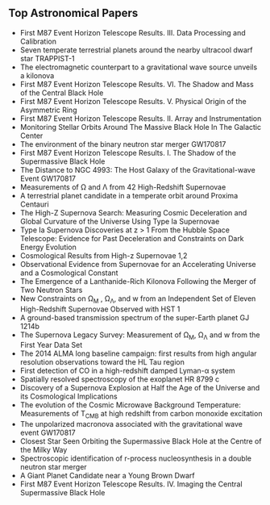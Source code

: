 <h2> Top Astronomical Papers </h2>

<ul>

 <li><a target="_blank" href="https://github.com/manjunath5496/Top-Astronomical-Papers/blob/master/astr(1).pdf" style="text-decoration:none;">First M87 Event Horizon Telescope Results. III. Data Processing and Calibration</a></li>


 <li><a target="_blank" href="https://github.com/manjunath5496/Top-Astronomical-Papers/blob/master/astr(2).pdf" style="text-decoration:none;">Seven temperate terrestrial planets around the nearby ultracool dwarf star TRAPPIST-1</a></li>

<li><a target="_blank" href="https://github.com/manjunath5496/Top-Astronomical-Papers/blob/master/astr(3).pdf" style="text-decoration:none;">The electromagnetic counterpart to a gravitational wave source unveils a kilonova</a></li>
 <li><a target="_blank" href="https://github.com/manjunath5496/Top-Astronomical-Papers/blob/master/astr(4).pdf" style="text-decoration:none;">First M87 Event Horizon Telescope Results. VI. The Shadow and Mass of the Central Black Hole</a></li>                              
<li><a target="_blank" href="https://github.com/manjunath5496/Top-Astronomical-Papers/blob/master/astr(5).pdf" style="text-decoration:none;">First M87 Event Horizon Telescope Results. V. Physical Origin of the Asymmetric Ring</a></li>
<li><a target="_blank" href="https://github.com/manjunath5496/Top-Astronomical-Papers/blob/master/astr(6).pdf" style="text-decoration:none;">First M87 Event Horizon Telescope Results. II. Array and Instrumentation</a></li>
 <li><a target="_blank" href="https://github.com/manjunath5496/Top-Astronomical-Papers/blob/master/astr(7).pdf" style="text-decoration:none;">Monitoring Stellar Orbits Around The Massive Black Hole In The Galactic Center</a></li>

 <li><a target="_blank" href="https://github.com/manjunath5496/Top-Astronomical-Papers/blob/master/astr(8).pdf" style="text-decoration:none;"> 
The environment of the binary neutron star merger GW170817 </a></li>
   <li><a target="_blank" href="https://github.com/manjunath5496/Top-Astronomical-Papers/blob/master/astr(9).pdf" style="text-decoration:none;">First M87 Event Horizon Telescope Results. I. The Shadow of the Supermassive Black Hole</a></li>
  
   
 <li><a target="_blank" href="https://github.com/manjunath5496/Top-Astronomical-Papers/blob/master/astr(10).pdf" style="text-decoration:none;">The Distance to NGC 4993: The Host Galaxy of the Gravitational-wave Event GW170817</a></li>                              
<li><a target="_blank" href="https://github.com/manjunath5496/Top-Astronomical-Papers/blob/master/astr(11).pdf" style="text-decoration:none;">Measurements of Ω and Λ from 42 High-Redshift Supernovae</a></li>
<li><a target="_blank" href="https://github.com/manjunath5496/Top-Astronomical-Papers/blob/master/astr(12).pdf" style="text-decoration:none;">A terrestrial planet candidate in a temperate orbit around Proxima Centauri</a></li>
<li><a target="_blank" href="https://github.com/manjunath5496/Top-Astronomical-Papers/blob/master/astr(13).pdf" style="text-decoration:none;">The High-Z Supernova Search: Measuring Cosmic Deceleration and Global Curvature of the Universe Using Type Ia Supernovae</a></li>

<li><a target="_blank" href="https://github.com/manjunath5496/Top-Astronomical-Papers/blob/master/astr(14).pdf" style="text-decoration:none;">Type Ia Supernova Discoveries at z > 1 From the Hubble Space Telescope: Evidence for Past Deceleration and Constraints on Dark Energy Evolution</a></li>
                              
<li><a target="_blank" href="https://github.com/manjunath5496/Top-Astronomical-Papers/blob/master/astr(15).pdf" style="text-decoration:none;">Cosmological Results from High-z Supernovae 1,2</a></li>

<li><a target="_blank" href="https://github.com/manjunath5496/Top-Astronomical-Papers/blob/master/astr(16).pdf" style="text-decoration:none;">Observational Evidence from Supernovae for an Accelerating Universe and a Cosmological Constant</a></li>

  <li><a target="_blank" href="https://github.com/manjunath5496/Top-Astronomical-Papers/blob/master/astr(17).pdf" style="text-decoration:none;">The Emergence of a Lanthanide-Rich Kilonova Following the Merger of Two Neutron Stars</a></li>   
  
<li><a target="_blank" href="https://github.com/manjunath5496/Top-Astronomical-Papers/blob/master/astr(18).pdf" style="text-decoration:none;">New Constraints on Ω<sub>M</sub> , Ω<sub>Λ</sub>, and w from an Independent Set of Eleven High-Redshift Supernovae Observed with HST 1</a></li> 

  
<li><a target="_blank" href="https://github.com/manjunath5496/Top-Astronomical-Papers/blob/master/astr(19).pdf" style="text-decoration:none;">A ground-based transmission spectrum of the super-Earth planet GJ 1214b</a></li> 

<li><a target="_blank" href="https://github.com/manjunath5496/Top-Astronomical-Papers/blob/master/astr(20).pdf" style="text-decoration:none;"> The Supernova Legacy Survey: Measurement of Ω<sub>M</sub>, Ω<sub>Λ</sub> and w from the First Year Data Set</a></li>

<li><a target="_blank" href="https://github.com/manjunath5496/Top-Astronomical-Papers/blob/master/astr(21).pdf" style="text-decoration:none;">The 2014 ALMA long baseline campaign: first results from high angular resolution observations toward the HL Tau region</a></li>
<li><a target="_blank" href="https://github.com/manjunath5496/Top-Astronomical-Papers/blob/master/astr(22).pdf" style="text-decoration:none;">First detection of CO in a high-redshift damped Lyman-α system</a></li> 
 <li><a target="_blank" href="https://github.com/manjunath5496/Top-Astronomical-Papers/blob/master/astr(23).pdf" style="text-decoration:none;">Spatially resolved spectroscopy of the exoplanet HR 8799 c</a></li> 
 

   <li><a target="_blank" href="https://github.com/manjunath5496/Top-Astronomical-Papers/blob/master/astr(24).pdf" style="text-decoration:none;">Discovery of a Supernova Explosion at Half the Age of the Universe and its Cosmological Implications</a></li>
 
   <li><a target="_blank" href="https://github.com/manjunath5496/Top-Astronomical-Papers/blob/master/astr(25).pdf" style="text-decoration:none;">The evolution of the Cosmic Microwave Background Temperature: Measurements of T<sub>CMB</sub> at high redshift from carbon monoxide excitation</a></li>                              
 <li><a target="_blank" href="https://github.com/manjunath5496/Top-Astronomical-Papers/blob/master/astr(26).pdf" style="text-decoration:none;">The unpolarized macronova associated with the gravitational wave event GW170817</a></li>
 <li><a target="_blank" href="https://github.com/manjunath5496/Top-Astronomical-Papers/blob/master/astr(27).pdf" style="text-decoration:none;">Closest Star Seen Orbiting the Supermassive Black Hole at the Centre of the Milky Way </a></li>
   
 
   <li><a target="_blank" href="https://github.com/manjunath5496/Top-Astronomical-Papers/blob/master/astr(28).pdf" style="text-decoration:none;">Spectroscopic identification of r-process nucleosynthesis in a double neutron star merger</a></li>
 
   <li><a target="_blank" href="https://github.com/manjunath5496/Top-Astronomical-Papers/blob/master/astr(29).pdf" style="text-decoration:none;">A Giant Planet Candidate near a Young Brown Dwarf</a></li>                              

  <li><a target="_blank" href="https://github.com/manjunath5496/Top-Astronomical-Papers/blob/master/astr(30).pdf" style="text-decoration:none;">First M87 Event Horizon Telescope Results. IV. Imaging the Central Supermassive Black Hole</a></li>
 
   </ul>

